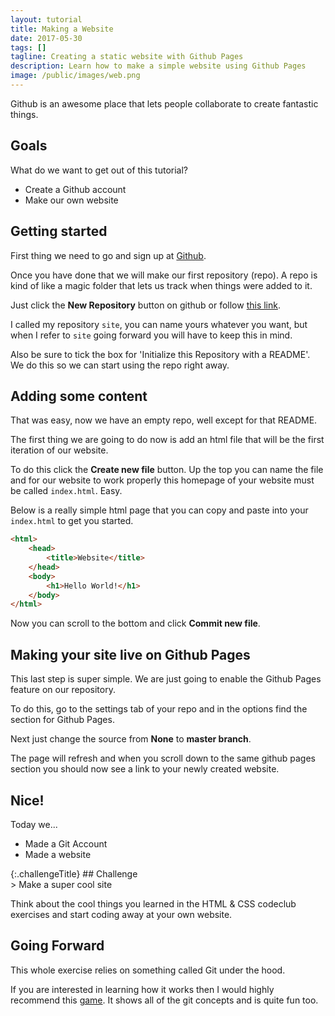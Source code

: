 ```yaml
---
layout: tutorial
title: Making a Website
date: 2017-05-30
tags: []
tagline: Creating a static website with Github Pages
description: Learn how to make a simple website using Github Pages
image: /public/images/web.png
---
```


Github is an awesome place that lets people collaborate to create fantastic things.

## Goals

What do we want to get out of this tutorial?

+ Create a Github account
+ Make our own website

## Getting started

First thing we need to go and sign up at <a target="_blank" href="http://github.com/">Github</a>.

Once you have done that we will make our first repository (repo). A repo is kind of like a magic folder that lets us track when things were added to it.

Just click the **New Repository** button on github or follow [this link](https://github.com/new).

I called my repository `site`, you can name yours whatever you want, but when I refer to `site` going forward you will have to keep this in mind.

Also be sure to tick the box for 'Initialize this Repository with a README'. We do this so we can start using the repo right away.

## Adding some content

That was easy, now we have an empty repo, well except for that README.

The first thing we are going to do now is add an html file that will be the first iteration of our website.

To do this click the **Create new file** button. Up the top you can name the file and for our website to work properly this homepage of your website must be called `index.html`. Easy.

Below is a really simple html page that you can copy and paste into your `index.html` to get you started.

``` html
<html>
    <head>
        <title>Website</title>
    </head>
    <body>
        <h1>Hello World!</h1>
    </body>
</html>
```

Now you can scroll to the bottom and click **Commit new file**.

## Making your site live on Github Pages

This last step is super simple. We are just going to enable the Github Pages feature on our repository.

To do this, go to the settings tab of your repo and in the options find the section for Github Pages.

Next just change the source from **None** to **master branch**.

The page will refresh and when you scroll down to the same github pages section you should now see a link to your newly created website.

## Nice!

Today we...

+ Made a Git Account
+ Made a website

<div class="challengeContainer" markdown="1">
{:.challengeTitle}
## Challenge

<div class="challengeContent" markdown="1">
> Make a super cool site

Think about the cool things you learned in the HTML & CSS codeclub exercises and start coding away at your own website.

</div></div>

## Going Forward

This whole exercise relies on something called Git under the hood.

If you are interested in learning how it works then I would highly recommend this [game](http://learngitbranching.js.org/). It shows all of the git concepts and is quite fun too.
